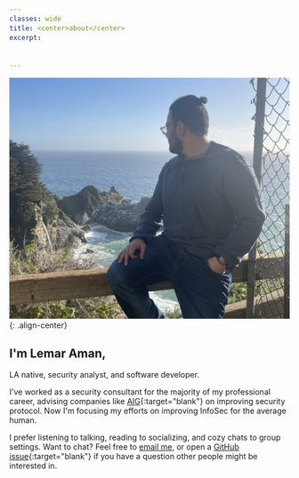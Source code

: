 ```yaml
---
classes: wide
title: <center>about</center>
excerpt:


---
```


![me](/assets/pics/me.jpg "Just Me"){: .align-center}

## I'm Lemar Aman,

LA native, security analyst, and software developer.

I've worked as a security consultant for the majority of my professional career, advising companies like [AIG](https://www.aigusa.com/){:target="blank"} on improving security protocol. Now I'm focusing my efforts on improving InfoSec for the average human.

I prefer listening to talking, reading to socializing, and cozy chats to group settings.  Want to chat? Feel free to [email me](mailto:lemaraman@protonmail.com), or open a [GitHub issue](https://github.com/amanlemar){:target="blank"} if you have a question other people might be interested in.
